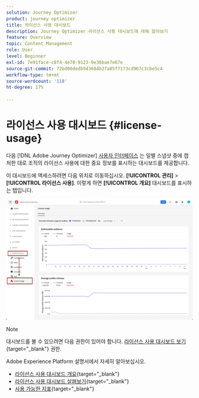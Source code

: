 ```yaml
---
solution: Journey Optimizer
product: journey optimizer
title: 라이선스 사용 대시보드
description: Journey Optimizer 라이선스 사용 대시보드에 대해 알아보기
feature: Overview
topic: Content Management
role: User
level: Beginner
exl-id: 7e91face-c8f4-4e70-9123-9e36bae7e67e
source-git-commit: 72bd00dedb943604b2fa85f7173cd967c3cbe5c4
workflow-type: tm+mt
source-wordcount: '118'
ht-degree: 17%

---
```


# 라이선스 사용 대시보드 {#license-usage}

다음 [!DNL Adobe Journey Optimizer] [사용자 인터페이스](../start/user-interface.md) 는 일별 스냅샷 중에 캡처한 대로 조직의 라이선스 사용에 대한 중요 정보를 표시하는 대시보드를 제공합니다.

이 대시보드에 액세스하려면 다음 위치로 이동하십시오. **[!UICONTROL 관리]** > **[!UICONTROL 라이선스 사용]**. 이렇게 하면 **[!UICONTROL 개요]** 대시보드를 표시하는 탭입니다.

![](assets/license-usage-dashboard.png)

>[!NOTE]
>
>대시보드를 볼 수 있으려면 다음 권한이 있어야 합니다. [라이선스 사용 대시보드 보기](https://experienceleague.adobe.com/docs/experience-platform/dashboards/permissions.html#available-permissions){target="_blank"} 권한.

Adobe Experience Platform 설명서에서 자세히 알아보십시오.

* [라이선스 사용 대시보드 개요](https://experienceleague.adobe.com/docs/experience-platform/dashboards/guides/license-usage.html?lang=ko){target="_blank"}
* [라이선스 사용 대시보드 살펴보기](https://experienceleague.adobe.com/docs/experience-platform/dashboards/guides/license-usage.html#exploring-the-license-usage-dashboard){target="_blank"}
* [사용 가능한 지표](https://experienceleague.adobe.com/docs/experience-platform/dashboards/guides/license-usage.html?lang=ko#available-metrics){target="_blank"}
